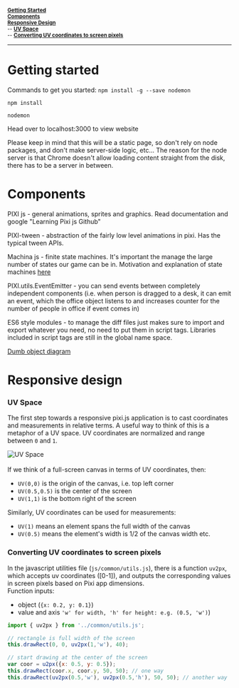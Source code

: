 <sup> **[Getting Started](https://github.com/AliaElKattan/survivalofthebestfit/blob/master/game/README.md#getting-started)**</sup>
<br />
<sup> **[Components](https://github.com/AliaElKattan/survivalofthebestfit/blob/master/game/README.md#components)**</sup>
<br />
<sup> **[Responsive Design](https://github.com/AliaElKattan/survivalofthebestfit/blob/master/game/README.md#components)**</sup>
<br/>
<sup> -- **[UV Space](https://github.com/AliaElKattan/survivalofthebestfit/blob/master/game/README.md#uv-space)**</sup>
<br />
<sup> -- **[Converting UV coordinates to screen pixels](https://github.com/AliaElKattan/survivalofthebestfit/blob/master/game/README.md#converting-uv-coordinates-to-screen-pixels)**</sup>
<hr />

# Getting started
Commands to get you started:
`npm install -g --save nodemon`

`npm install`

`nodemon`

Head over to localhost:3000 to view website

Please keep in mind that this will be a static page, so don't rely on node packages, and don't make server-side logic, etc... The reason for the node server is that Chrome doesn't allow loading content straight from the disk, there has to be a server in between.


# Components

PIXI js     - general animations, sprites and graphics. Read documentation and google "Learning Pixi js Github"

PIXI-tween  - abstraction of the fairly low level animations in pixi. Has the typical tween APIs.

Machina js  - finite state machines. It's important the manage the large number of states our game can be in. Motivation and explanation of state machines [here](https://codeincomplete.com/posts/javascript-game-foundations-state-management/)

PIXI.utils.EventEmitter - you can send events between completely independent components (i.e. when person is dragged to a desk, it can emit an event, which the office object listens to and increases counter for the number of people in office if event comes in)

ES6 style modules       - to manage the diff files just makes sure to import and export whatever you need, no need to put them in script tags. Libraries included in script tags are still in the global name space.

[Dumb object diagram](https://docs.google.com/drawings/d/1150vTQ1k2IRiph14dX6WhjQmsuUhx7Sej9fgFJ7gKIg/edit?usp=sharing)

# Responsive design
### UV Space
The first step towards a responsive pixi.js application is to cast coordinates and measurements in relative terms. A useful way to think of this is a metaphor of a UV space. UV coordinates are normalized and range between `0` and `1`. 
<br />

![UV Space](https://learn.foundry.com/nuke/8.0/content/resources/images/ug_images/uv_coordinates.png)
<br />
<br />
If we think of a full-screen canvas in terms of UV coordinates, then:
- `UV(0,0)` is the origin of the canvas, i.e. top left corner
- `UV(0.5,0.5)` is the center of the screen
- `UV(1,1)` is the bottom right of the screen

Similarly, UV coordinates can be used for measurements:
- `UV(1)` means an element spans the full width of the canvas
- `UV(0.5)` means the element's width is 1/2 of the canvas width etc.

### Converting UV coordinates to screen pixels
In the javascript utilities file (`js/common/utils.js`), there is a function `uv2px`, which accepts uv coordinates ([0-1]), and outputs the corresponding values in screen pixels based on Pixi app dimensions. <br />
Function inputs:
- object (`{x: 0.2, y: 0.1}`)
- value and axis `'w' for width, 'h' for height: e.g. (0.5, 'w')`)
```js
import { uv2px } from '../common/utils.js';

// rectangle is full width of the screen
this.drawRect(0, 0, uv2px(1,'w'), 40);

// start drawing at the center of the screen
var coor = u2px({x: 0.5, y: 0.5});
this.drawRect(coor.x, coor.y, 50, 50); // one way
this.drawRect(uv2px(0.5,'w'), uv2px(0.5,'h'), 50, 50); // another way
```

